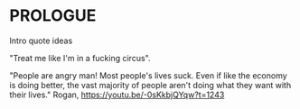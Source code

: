 
# PROLOGUE

Intro quote ideas

"Treat me like I'm in a fucking circus".

"People are angry man! Most people's lives suck. Even if like the economy is doing better, the vast majority of people aren't doing what they want with their lives." Rogan, https://youtu.be/-0sKkbjQYqw?t=1243
